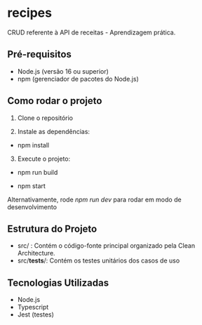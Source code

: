 # recipes

CRUD referente à API de receitas - Aprendizagem prática.

## Pré-requisitos

- Node.js (versão 16 ou superior)
- npm (gerenciador de pacotes do Node.js)

## Como rodar o projeto

1. Clone o repositório

2. Instale as dependências:

- npm install

3. Execute o projeto:

- npm run build

- npm start

Alternativamente, rode *npm run dev* para rodar em modo de desenvolvimento

## Estrutura do Projeto

- src/          : Contém o código-fonte principal organizado pela Clean Architecture.
- src/__tests__/: Contém os testes unitários dos casos de uso

## Tecnologias Utilizadas

- Node.js
- Typescript
- Jest (testes)
